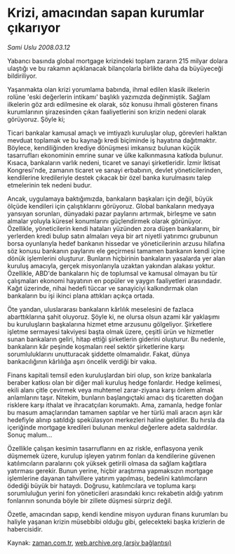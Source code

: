 # Krizi, amacından sapan kurumlar çıkarıyor

*Sami Uslu 2008.03.12*

<tr><td class="metin" colspan="2" style="padding-top: 20px; padding-left: 5px; padding-right: 10px;">Yabancı basında global mortgage krizindeki toplam zararın 215 milyar dolara ulaştığı ve bu rakamın açıklanacak bilançolarla birlikte daha da büyüyeceği bildiriliyor.</td></tr><tr><td class="metin" colspan="2" style="padding-top: 20px; padding-left: 5px; padding-right: 10px;"><p>Yaşanmakta olan krizi yorumlama babında, ihmal edilen klasik ilkelerin rolüne 'eski değerlerin intikamı' başlıklı yazımızda değinmiştik. Sağlam ilkelerin göz ardı edilmesine ek olarak, söz konusu ihmali gösteren finans kurumlarının şirazesinden çıkan faaliyetlerini son krizin nedeni olarak görüyoruz. Şöyle ki;
<p> Ticari bankalar kamusal amaçlı ve imtiyazlı kuruluşlar olup, görevleri halktan mevduat toplamak ve bu kaynağı kredi biçiminde iş hayatına dağıtmaktır. Böylece, kendiliğinden krediye dönüşmesi imkansız bulunan küçük tasarrufları ekonominin emrine sunar ve ülke kalkınmasına katkıda bulunur. Kısaca, bankaların varlık nedeni, ticaret ve sanayi şirketleridir. İzmir İktisat Kongresi'nde, zamanın ticaret ve sanayi erbabının, devlet yöneticilerinden, kendilerine kredileriyle destek çıkacak bir özel banka kurulmasını talep etmelerinin tek nedeni budur.
<p> Ancak, uygulamaya baktığımızda, bankaların başkaları için değil, büyük ölçüde kendileri için çalıştıklarını görüyoruz. Global bankaların medyaya yansıyan sorunları, dünyadaki pazar paylarını artırmak, birleşme ve satın almalar yoluyla küresel konumlarını güçlendirmek olarak görünüyor. Özellikle, yöneticilerin kendi hataları yüzünden zora düşen bankalarını, bir yerlerden kredi bulup satın almaları veya bir art niyetli yatırımcı grubunun borsa oyunlarıyla hedef bankanın hissedar ve yöneticilerinin arzusu hilafına söz konusu bankanın paylarını ele geçirmesi tamamen bankanın kendi içine dönük işlemlerini oluşturur. Bunların hiçbirinin bankaların yasalarda yer alan kuruluş amacıyla, gerçek misyonlarıyla uzaktan yakından alakası yoktur. Özellikle, ABD'de bankaların hiç de toplumsal ve kamusal olmayan bu tür çalışmaları ekonomi hayatının en popüler ve yaygın faaliyetleri arasındadır. Kağıt üzerinde, nihai hedefi tüccar ve sanayiciyi kalkındırmak olan bankaların bu işi ikinci plana attıkları açıkça ortada.
<p> Öte yandan, uluslararası bankaların kârlılık meselesini de fazlaca abarttıklarına şahit oluyoruz. Şöyle ki, ne olursa olsun azami kâr yaklaşımı bu kuruluşların başkalarına hizmet etme arzusunu gölgeliyor. Şirketlere işletme sermayesi takviyesi başta olmak üzere, çeşitli ürün ve hizmetler sunan bankaların geliri, hitap ettiği şirketlerin giderini oluşturur. Bu nedenle, bankaların kâr peşinde koşmaları reel sektör şirketlerine karşı sorumluluklarını unutturacak şiddette olmamalıdır. Fakat, dünya bankacılığının kârlılığa aşırı öncelik verdiği bir vakıa. 
<p> Finans kapitali temsil eden kuruluşlardan biri olup, son krize bankalarla beraber katkısı olan bir diğer mali kuruluş hedge fonlardır. Hedge kelimesi, ekili alanı çitle çevirmek veya muhtemel zarar-ziyana karşı önlem almak anlamlarını taşır. Nitekim, bunların başlangıçtaki amacı dış ticaretten doğan risklere karşı ithalat ve ihracatçıları korumaktı. Ama, zamanla, hedge fonlar bu masum amaçlarından tamamen saptılar ve her türlü mali aracın aşırı kâr hedefiyle alınıp satıldığı spekülasyon merkezleri haline geldiler. Bu hırsla da içeriğinde mortgage kredileri bulunan menkul değerlere adeta saldırdılar. Sonuç malum...
<p> Özellikle çalışan kesimin tasarruflarını en az riskle, enflasyona yenik düşmemek üzere, kurulup işleyen yatırım fonları da kendilerine güvenen katılımcıların paralarını çok yüksek getirili olmasa da sağlam kağıtlara yatırması gerekir. Bunun yerine, hiçbir araştırma yapmaksızın mortgage işlemlerine dayanan tahvillere yatırım yapılması, bedelini katılımcıların ödediği büyük bir hataydı. Doğrusu, katılımcılara ve topluma karşı sorumluluğun yerini fon yöneticileri arasındaki kırıcı rekabetin aldığı yatırım fonlarının sonunda böyle bir zillete düşmesi sürpriz değil.
<p> Özetle, amacından sapıp, kendi kendine misyon uyduran finans kurumları bu haliyle yaşanan krizin müsebbibi olduğu gibi, gelecekteki başka krizlerin de habercisidir.<br/></p></p></p></p></p></p></p></td></tr>

Kaynak: [zaman.com.tr](http://zaman.com.tr/yazar.do?yazino=663441), [web.archive.org (arşiv bağlantısı)](http://web.archive.org/web/20080506152349/http://www.zaman.com.tr:80/yazar.do?yazino=663441)
